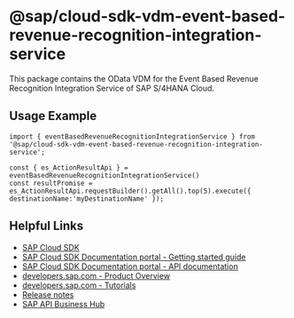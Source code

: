 # @sap/cloud-sdk-vdm-event-based-revenue-recognition-integration-service

This package contains the OData VDM for the Event Based Revenue Recognition Integration Service of SAP S/4HANA Cloud.

## Usage Example
```
import { eventBasedRevenueRecognitionIntegrationService } from '@sap/cloud-sdk-vdm-event-based-revenue-recognition-integration-service';

const { es_ActionResultApi } = eventBasedRevenueRecognitionIntegrationService()
const resultPromise = es_ActionResultApi.requestBuilder().getAll().top(5).execute({ destinationName:'myDestinationName' });

```

## Helpful Links

- [SAP Cloud SDK](https://github.com/SAP/cloud-sdk-js)
- [SAP Cloud SDK Documentation portal - Getting started guide](https://sap.github.io/cloud-sdk/docs/js/getting-started)
- [SAP Cloud SDK Documentation portal - API documentation](https://sap.github.io/cloud-sdk/docs/js/api)
- [developers.sap.com - Product Overview](https://developers.sap.com/topics/cloud-sdk.html)
- [developers.sap.com - Tutorials](https://developers.sap.com/tutorial-navigator.html?tag=software-product:technology-platform/sap-cloud-sdk&tag=tutorial:type/tutorial&tag=programming-tool:javascript)
- [Release notes](https://help.sap.com/doc/2324e9c3b28748a4ae2ad08166d77675/1.0/en-US/js-index.html)
- [SAP API Business Hub](https://api.sap.com/)
